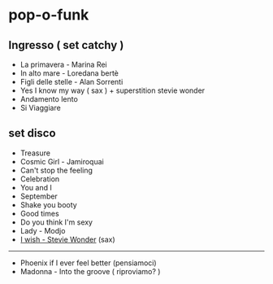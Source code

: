 # pop-o-funk

## Ingresso ( set catchy )

- La primavera - Marina Rei 
- In alto mare - Loredana bertè
- Figli delle stelle - Alan Sorrenti 
- Yes I know my way ( sax ) + superstition stevie wonder
- Andamento lento
- Si Viaggiare 

## set disco

- Treasure
- Cosmic Girl - Jamiroquai
- Can't stop the feeling
- Celebration 
- You and I 
- September
- Shake you booty
- Good times
- Do you think I'm sexy
- Lady - Modjo
- [I wish - Stevie Wonder](https://youtu.be/8y_23ohvmoI?feature=shared) (sax)

-----
- Phoenix if I ever feel better (pensiamoci)
- Madonna - Into the groove ( riproviamo? )

